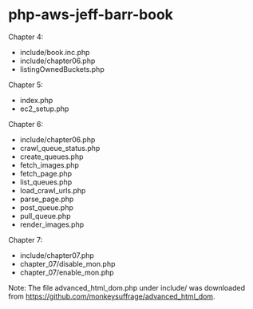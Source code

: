 # php-aws-jeff-barr-book

Chapter 4:
* include/book.inc.php
* include/chapter06.php
* listingOwnedBuckets.php


Chapter 5:
* index.php
* ec2_setup.php

Chapter 6:
* include/chapter06.php
* crawl_queue_status.php
* create_queues.php
* fetch_images.php
* fetch_page.php
* list_queues.php
* load_crawl_urls.php
* parse_page.php
* post_queue.php
* pull_queue.php
* render_images.php

Chapter 7:
* include/chapter07.php
* chapter_07/disable_mon.php
* chapter_07/enable_mon.php


Note: The file advanced_html_dom.php
under include/ was downloaded from
https://github.com/monkeysuffrage/advanced_html_dom.

